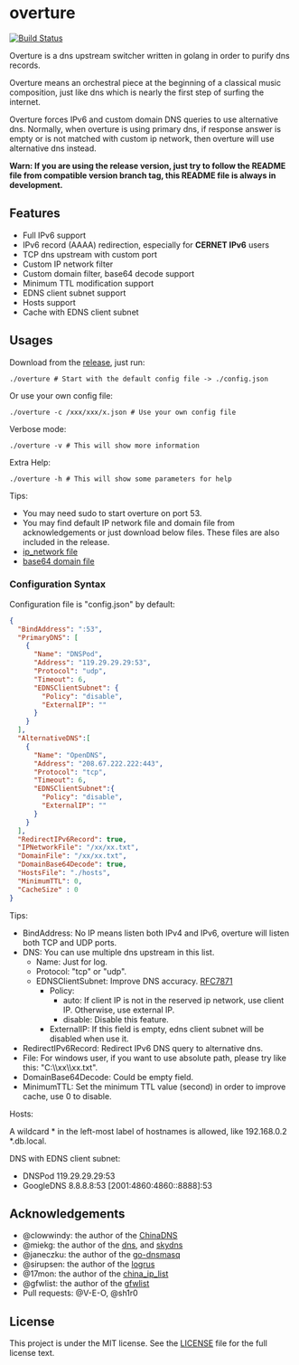 # overture
[![Build Status](https://travis-ci.org/holyshawn/overture.png)](https://travis-ci.org/holyshawn/overture)

Overture is a dns upstream switcher written in golang in order to purify dns records.

Overture means an orchestral piece at the beginning of a classical music composition, just like dns which is nearly the first step of surfing the internet.

Overture forces IPv6 and custom domain DNS queries to use alternative dns. Normally, when overture is using primary dns, if response answer is empty or is not matched with custom ip network, then overture will use alternative dns instead.

**Warn: If you are using the release version, just try to follow the README file from compatible version branch tag, this README file is always in development.**

## Features

+ Full IPv6 support
+ IPv6 record (AAAA) redirection, especially for **CERNET IPv6** users
+ TCP dns upstream with custom port
+ Custom IP network filter
+ Custom domain filter, base64 decode support
+ Minimum TTL modification support
+ EDNS client subnet support
+ Hosts support
+ Cache with EDNS client subnet

## Usages

Download from the [release](https://github.com/holyshawn/overture/releases), just run:

    ./overture # Start with the default config file -> ./config.json

Or use your own config file:

    ./overture -c /xxx/xxx/x.json # Use your own config file

Verbose mode:

    ./overture -v # This will show more information
    
Extra Help:

    ./overture -h # This will show some parameters for help

Tips:

+ You may need sudo to start overture on port 53.
+ You may find default IP network file and domain file from acknowledgements or just download below files. These files are also included in the release.
+ [ip_network file ](https://github.com/17mon/china_ip_list/raw/master/china_ip_list.txt)
+ [base64 domain file](https://github.com/gfwlist/gfwlist/raw/master/gfwlist.txt)

###  Configuration Syntax

Configuration file is "config.json" by default:

```json
{
  "BindAddress": ":53",
  "PrimaryDNS": [
    {
      "Name": "DNSPod",
      "Address": "119.29.29.29:53",
      "Protocol": "udp",
      "Timeout": 6,
      "EDNSClientSubnet": {
        "Policy": "disable",
        "ExternalIP": ""
      }
    }
  ],
  "AlternativeDNS":[
    {
      "Name": "OpenDNS",
      "Address": "208.67.222.222:443",
      "Protocol": "tcp",
      "Timeout": 6,
      "EDNSClientSubnet":{
        "Policy": "disable",
        "ExternalIP": ""
      }
    }
  ],
  "RedirectIPv6Record": true,
  "IPNetworkFile": "/xx/xx.txt",
  "DomainFile": "/xx/xx.txt",
  "DomainBase64Decode": true,
  "HostsFile": "./hosts",
  "MinimumTTL": 0,
  "CacheSize" : 0
}
```

Tips:

+ BindAddress: No IP means listen both IPv4 and IPv6, overture will listen both TCP and UDP ports.
+ DNS: You can use multiple dns upstream in this list.
    + Name: Just for log.
    + Protocol: "tcp" or "udp".
    + EDNSClientSubnet: Improve DNS accuracy. [RFC7871](https://tools.ietf.org/html/rfc7871)
        + Policy: 
            + auto: If client IP is not in the reserved ip network, use client IP. Otherwise, use external IP.
            + disable: Disable this feature.
        + ExternalIP: If this field is empty, edns client subnet will be disabled when use it.
+ RedirectIPv6Record: Redirect IPv6 DNS query to alternative dns.
+ File: For windows user, if you want to use absolute path, please try like this: "C:\\\xx\\\xx.txt".
+ DomainBase64Decode: Could be empty field.
+ MinimumTTL: Set the minimum TTL value (second) in order to improve cache, use 0 to disable.

Hosts: 

A wildcard * in the left-most label of hostnames is allowed, like 192.168.0.2 *.db.local.

DNS with EDNS client subnet:

+ DNSPod 119.29.29.29:53
+ GoogleDNS 8.8.8.8:53 \[2001:4860:4860::8888\]:53

## Acknowledgements

+ @clowwindy: the author of the [ChinaDNS](https://github.com/shadowsocks/ChinaDNS)
+ @miekg: the author of the [dns](https://github.com/miekg/dns), and [skydns](https://github.com/skynetservices/skydns)
+ @janeczku: the author of the [go-dnsmasq](https://github.com/janeczku/go-dnsmasq)
+ @sirupsen: the author of the [logrus](https://github.com/Sirupsen/logrus)
+ @17mon: the author of the [china_ip_list](https://github.com/17mon/china_ip_list)
+ @gfwlist: the author of the [gfwlist](https://github.com/gfwlist/gfwlist)
+ Pull requests: @V-E-O, @sh1r0

## License

This project is under the MIT license. See the [LICENSE](LICENSE) file for the full license text.
